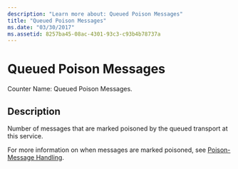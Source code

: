 ```yaml
---
description: "Learn more about: Queued Poison Messages"
title: "Queued Poison Messages"
ms.date: "03/30/2017"
ms.assetid: 8257ba45-08ac-4301-93c3-c93b4b78737a
---
```

# Queued Poison Messages

Counter Name: Queued Poison Messages.  
  
## Description  

 Number of messages that are marked poisoned by the queued transport at this service.  
  
 For more information on when messages are marked poisoned, see [Poison-Message Handling](../../feature-details/poison-message-handling.md).
